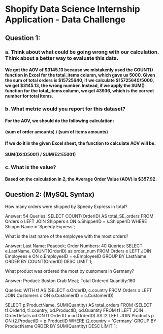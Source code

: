 # Shopify Data Science Internship Application - Data Challenge

## Question 1:

### a. Think about what could be going wrong with our calculation. Think about a better way to evaluate this data.

#### We got the AOV of $3145.13 because we mistakenly used the COUNT() function in Excel for the total_items column, which gave us 5000. Given the sum of total orders is $15725640, if we calculate $15725640/5000, we get $3145.13, the wrong number. Instead, if we apply the SUM() function for the total_items column, we get 43936, which is the correct number for total items.

### b. What metric would you report for this dataset?

#### For the AOV, we should do the following calculation:

#### (sum of order amounts) / (sum of items amounts)

#### If we do it in the given Excel sheet, the function to calculate AOV will be:

#### SUM(D2:D5001) / SUM(E2:E5001)

### c. What is the value?

#### Based on the calculation in 2, the Average Order Value (AOV) is $357.92.


## Question 2: (MySQL Syntax)

How many orders were shipped by Speedy Express in total?

Answer:
54
Queries:
SELECT COUNT(OrderID) AS total_SE_orders
FROM Orders o LEFT JOIN Shippers s
ON o.ShipperID = s.ShipperID
WHERE ShipperName = 'Speedy Express';

What is the last name of the employee with the most orders?

Answer:
Last Name: Peacock; Order Numbers: 40
Queries:
SELECT e.LastName, COUNT(OrderID) as order_num
FROM Orders o LEFT JOIN Employees e
ON o.EmployeeID = e.EmployeeID
GROUP BY LastName
ORDER BY COUNT(OrderID) DESC LIMIT 1;

What product was ordered the most by customers in Germany?

Answer:
Product: Boston Crab Meat; Total Ordered Quantity:160

Queries:
WITH t1 AS 
(SELECT o.OrderID, c.country 
 FROM Orders o LEFT JOIN Customers c
 ON o.CustomerID = c.CustomerID)
 
 SELECT p.ProductName, SUM(Quantity) AS total_orders
 FROM 
 (SELECT t1.OrderId, t1.country, od.ProductID, od.Quantity
 FROM t1 LEFT JOIN OrderDetails od 
 ON t1.OrderID = od.OrderID) AS t2 LEFT JOIN Products p
 ON t2.ProductID = p.ProductID
 WHERE t2.country = 'Germany'
 GROUP BY ProductName
 ORDER BY SUM(Quantity) DESC LIMIT 1;


